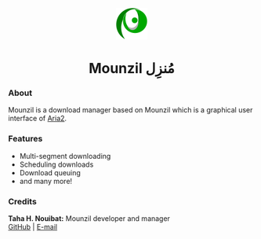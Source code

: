 <p align="center">
  <img src="https://raw.githubusercontent.com/devacom/mounzil/main/resources/mounzil.svg" width="64px"/>
</p>
<h1 align="center">Mounzil مُنزِل</h1>

### **About**
Mounzil is a download manager based on Mounzil which is a graphical user interface of [Aria2](https://github.com/aria2/aria2).


### **Features**
- Multi-segment downloading
- Scheduling downloads
- Download queuing
- and many more!

### Credits

**Taha H. Nouibat:** Mounzil developer and manager  
[GitHub](https://github.com/devacom) | [E-mail](mailto:devacom@pm.me)

